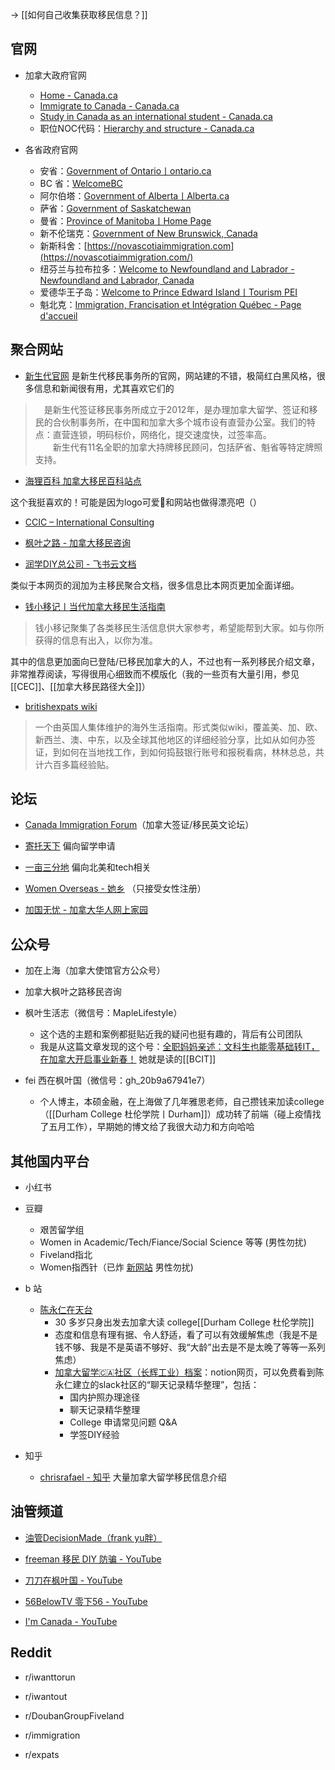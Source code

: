 
-> [[如何自己收集获取移民信息？]]


## 官网

- 加拿大政府官网
	- [Home - Canada.ca](https://www.canada.ca/en.html)
	- [Immigrate to Canada - Canada.ca](https://www.canada.ca/en/immigration-refugees-citizenship/services/immigrate-canada.html)
	- [Study in Canada as an international student - Canada.ca](https://www.canada.ca/en/immigration-refugees-citizenship/services/study-canada.html)
	- 职位NOC代码：[Hierarchy and structure - Canada.ca](https://noc.esdc.gc.ca/Structure/Hierarchy?GoCTemplateCulture=en-CA)

- 各省政府官网
	- 安省：[Government of Ontario丨ontario.ca](https://www.ontario.ca/page/government-ontario)
	- BC 省：[WelcomeBC](https://www.welcomebc.ca/)
	- 阿尔伯塔：[Government of Alberta丨Alberta.ca](https://www.alberta.ca/index.aspx)
	- 萨省：[Government of Saskatchewan](https://www.saskatchewan.ca/)
	- 曼省：[Province of Manitoba丨Home Page](https://www.gov.mb.ca/index.html)
	- 新不伦瑞克：[Government of New Brunswick, Canada](https://www2.gnb.ca/content/gnb/en.html)
	- 新斯科舍：[https://novascotiaimmigration.com](https://novascotiaimmigration.com/)
	- 纽芬兰与拉布拉多：[Welcome to Newfoundland and Labrador - Newfoundland and Labrador, Canada](https://www.newfoundlandlabrador.com/)
	- 爱德华王子岛：[Welcome to Prince Edward Island丨Tourism PEI](https://www.tourismpei.com/)
	- 魁北克：[Immigration, Francisation et Intégration Québec - Page d'accueil](http://www.immigration-quebec.gouv.qc.ca/fr/accueil.html)




<!--📊BC省EOI抽分查询：-->
<!--https://www.welcomebc.ca/Immigrate-to-B-C/Invitations-To-Apply-->

<!--📊阿省EOI抽分查询(EE)：-->
<!--https://www.alberta.ca/aaip-processing-times-and-inventory.aspx-->

<!--📊萨省EOI抽分查询：-->
<!--https://www.saskatchewan.ca/residents/moving-to-saskatchewan/live-in-saskatchewan/by-immigrating/saskatchewan-immigrant-nominee-program/browse-sinp-programs/applicants-international-skilled-workers/international-skilled-worker-eoi-system-->

<!--📊曼省EOI抽分查询：-->
<!--https://immigratemanitoba.com/?s=EOI&submit=go-->

<!--📊安省EOI抽分查询：-->
<!--https://www.ontario.ca/page/2022-ontario-immigrant-nominee-program-updates#section-0-->


<!--- 「yu 胖移民第一定理」-->

<!--目前任何加拿大移民项目，都无法同时满足“速度快”、“能省钱”“低风险”这三个特性。-->

## 聚合网站

- [新生代官网](https://eoivisa.com/)
是新生代移民事务所的官网，网站建的不错，极简红白黑风格，很多信息和新闻很有用，尤其喜欢它们的
>　是新生代签证移民事务所成立于2012年，是办理加拿大留学、签证和移民的合伙制事务所，在中国和加拿大多个城市设有直营办公室。我们的特点：直营连锁，明码标价，网络化，提交速度快，过签率高。  
　　新生代有11名全职的加拿大持牌移民顾问，包括萨省、魁省等特定牌照支持。

- [海狸百科 加拿大移民百科站点](https://www.hailibk.com/) 

这个我挺喜欢的！可能是因为logo可爱🦦和网站也做得漂亮吧（）

- [CCIC – International Consulting](https://www.ccinternational.ca/)

- [枫叶之路 - 加拿大移民咨询](https://www.lifeca.com/)

- [润学DIY总公司 - 飞书云文档](https://gd7dcarg0g.feishu.cn/docx/Wxkcds3Lzow8Z1x3M0EcJS1GnPX)

类似于本网页的润加为主移民聚合文档，很多信息比本网页更加全面详细。

- [钱小移记丨当代加拿大移民生活指南](https://qianxiaoyi.com/)
>钱小移记聚集了各类移民生活信息供大家参考，希望能帮到大家。如与你所获得的信息有出入，以你为准。

其中的信息更加面向已登陆/已移民加拿大的人，不过也有一系列移民介绍文章，非常推荐阅读，写得很用心细致而不模版化（我的一些页有大量引用，参见[[CEC]]、[[加拿大移民路径大全]]）

- [britishexpats wiki](https://britishexpats.com/wiki/Main_Page)
>一个由英国人集体维护的海外生活指南。形式类似wiki，覆盖美、加、欧、新西兰、澳、中东，以及全球其他地区的详细经验分享，比如从如何办签证，到如何在当地找工作，到如何捣鼓银行账号和报税看病，林林总总，共计六百多篇经验贴。


## 论坛

- [Canada Immigration Forum](https://www.canadavisa.com/canada-immigration-discussion-board/)（加拿大签证/移民英文论坛）

- [寄托天下](https://www.gter.net/) 偏向留学申请

- [一亩三分地](https://www.1point3acres.com/bbs/) 偏向北美和tech相关

- [Women Overseas - 她乡](https://womenoverseas.com/) （只接受女性注册）

- [加国无忧 - 加拿大华人网上家园](https://www.51.ca/)

## 公众号

- 加在上海（加拿大使馆官方公众号）
  
- 加拿大枫叶之路移民咨询

- 枫叶生活志（微信号：MapleLifestyle）
	- 这个选的主题和案例都挺贴近我的疑问也挺有趣的，背后有公司团队
	- 我是从这篇文章发现的这个号：[全职妈妈亲述：文科生也能零基础转IT，在加拿大开启事业新春！](https://mp.weixin.qq.com/s/n6nFEFiCOOXTvH0BhACIAw) 她就是读的[[BCIT]]

- fei 西在枫叶国（微信号：gh_20b9a67941e7）
	- 个人博主，本硕金融，在上海做了几年雅思老师，自己攒钱来加读college（[[Durham College 杜伦学院丨Durham]]）成功转了前端（碰上疫情找了五月工作），早期她的博文给了我很大动力和方向哈哈

## 其他国内平台

- 小红书

- 豆瓣
	- 艰苦留学组
	- Women in Academic/Tech/Fiance/Social Science 等等 (男性勿扰)
	- Fiveland指北
	- Women指西针（已炸 [新网站](https://sherooc.club/) 男性勿扰)

- b 站
	- [陈永仁在天台](https://b23.tv/SUna57N) 
		- 30 多岁只身出发去加拿大读 college[[Durham College 杜伦学院]]
		- 态度和信息有理有据、令人舒适，看了可以有效缓解焦虑（我是不是钱不够、我是不是英语不够好、我“大龄”出去是不是太晚了等等一系列焦虑）
		- [加拿大留学🇨🇦社区（长辉工业）档案](https://aboard-telescope-bb9.notion.site/36c7967320324226aa131db78aa6219d)：notion网页，可以免费看到陈永仁建立的slack社区的“聊天记录精华整理”，包括：
			- 国内护照办理途径
			- 聊天记录精华整理
			- College 申请常见问题 Q&A
			- 学签DIY经验


- 知乎
	- [chrisrafael - 知乎](https://www.zhihu.com/people/liao-jia-xing/posts) 大量加拿大留学移民信息介绍


## 油管频道

- [油管DecisionMade（frank yu胖）](https://www.youtube.com/c/DecisionMade)

- [freeman 移民 DIY 防骗 - YouTube](https://www.youtube.com/c/freemanyimin)

- [刀刀在枫叶国 - YouTube](https://www.youtube.com/@daodao-ca)

- [56BelowTV 零下56 - YouTube](https://www.youtube.com/@56BelowTV)

- [I'm Canada - YouTube](https://www.youtube.com/c/ImCanada)

## Reddit

- r/iwanttorun

- r/iwantout

- r/DoubanGroupFiveland

- r/immigration

- r/expats
